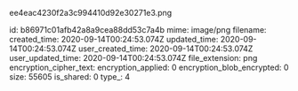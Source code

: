 ee4eac4230f2a3c994410d92e30271e3.png

id: b86971c01afb42a8a9cea88dd53c7a4b
mime: image/png
filename: 
created_time: 2020-09-14T00:24:53.074Z
updated_time: 2020-09-14T00:24:53.074Z
user_created_time: 2020-09-14T00:24:53.074Z
user_updated_time: 2020-09-14T00:24:53.074Z
file_extension: png
encryption_cipher_text: 
encryption_applied: 0
encryption_blob_encrypted: 0
size: 55605
is_shared: 0
type_: 4
